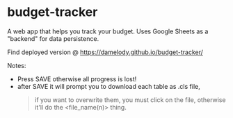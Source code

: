 # budget-tracker

A web app that helps you track your budget.  Uses Google Sheets as a "backend" for data persistence.

Find deployed version @ https://damelody.github.io/budget-tracker/

Notes:
- Press SAVE otherwise all progress is lost!
- after SAVE it will prompt you to download each table as .cls file,
    > if you want to overwrite them, you must click on the file, otherwise it'll do the <file_name(n)> thing.
